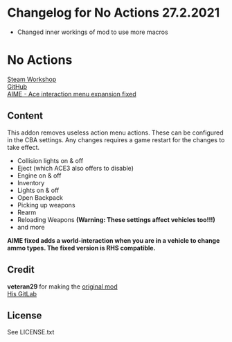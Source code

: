 # Changelog for No Actions 27.2.2021

- Changed inner workings of mod to use more macros

# No Actions

[Steam Workshop](https://steamcommunity.com/sharedfiles/filedetails/?id=1682845363)<br/>
[GitHub](https://github.com/johnb432/No-Actions)<br/>
[AIME - Ace interaction menu expansion fixed](https://steamcommunity.com/sharedfiles/filedetails/?id=2132195038)

## Content

This addon removes useless action menu actions. These can be configured in the CBA settings. Any changes requires a game restart for the changes to take effect.

- Collision lights on & off
- Eject (which ACE3 also offers to disable)
- Engine on & off
- Inventory
- Lights on & off
- Open Backpack
- Picking up weapons
- Rearm
- Reloading Weapons <b>(Warning: These settings affect vehicles too!!!)</b>
- and more

<b>AIME fixed adds a world-interaction when you are in a vehicle to change ammo types. The fixed version is RHS compatible.</b>

## Credit

<b>veteran29 </b> for making the [original mod](https://steamcommunity.com/sharedfiles/filedetails/?id=1682845363)<br/>
[His GitLab](https://gitlab.com/armaforces/armaforces_no_actions/-/tree/master)

## License

See LICENSE.txt
